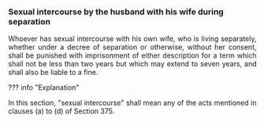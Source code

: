 ### Sexual intercourse by the husband with his wife during separation
<div style="text-align: justify">

Whoever has sexual intercourse with his own wife, who is living separately, whether under a decree of separation or otherwise, without her consent, shall be punished with imprisonment of either description for a term which shall not be less than two years but which may extend to seven years, and shall also be liable to a fine.

</div>

??? info "Explanation"
    <div style="text-align: justify"> In this section, "sexual intercourse" shall mean any of the acts mentioned in clauses (a) to (d) of Section 375.
